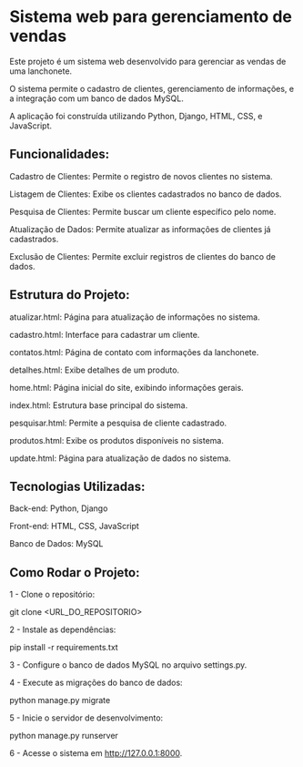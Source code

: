 # Sistema web para gerenciamento de vendas

Este projeto é um sistema web desenvolvido para gerenciar as vendas de uma lanchonete. 

O sistema permite o cadastro de clientes, gerenciamento de informações, e a integração com um banco de dados MySQL. 

A aplicação foi construída utilizando Python, Django, HTML, CSS, e JavaScript.

## Funcionalidades:

Cadastro de Clientes: Permite o registro de novos clientes no sistema.

Listagem de Clientes: Exibe os clientes cadastrados no banco de dados.

Pesquisa de Clientes: Permite buscar um cliente específico pelo nome.

Atualização de Dados: Permite atualizar as informações de clientes já cadastrados.

Exclusão de Clientes: Permite excluir registros de clientes do banco de dados.

## Estrutura do Projeto:

atualizar.html: Página para atualização de informações no sistema.

cadastro.html: Interface para cadastrar um cliente.

contatos.html: Página de contato com informações da lanchonete.

detalhes.html: Exibe detalhes de um produto.

home.html: Página inicial do site, exibindo informações gerais.

index.html: Estrutura base principal do sistema.

pesquisar.html: Permite a pesquisa de cliente cadastrado.

produtos.html: Exibe os produtos disponíveis no sistema.

update.html: Página para atualização de dados no sistema.

## Tecnologias Utilizadas:

Back-end: Python, Django

Front-end: HTML, CSS, JavaScript

Banco de Dados: MySQL

## Como Rodar o Projeto:

1 - Clone o repositório:

git clone <URL_DO_REPOSITORIO>

2 - Instale as dependências:

pip install -r requirements.txt

3 - Configure o banco de dados MySQL no arquivo settings.py.

4 - Execute as migrações do banco de dados:

python manage.py migrate

5 - Inicie o servidor de desenvolvimento:

python manage.py runserver

6 - Acesse o sistema em http://127.0.0.1:8000.










